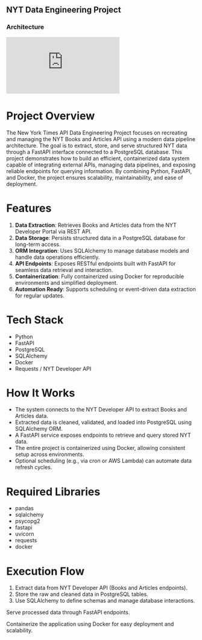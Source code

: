 ## NYT Data Engineering Project

### Architecture
 ![Architecture Diagram](https://github.com/Sathvika2721/The-NewYork-Times-Data-Pipeline/blob/main/Architecture.pdf)

 
# Project Overview

The New York Times API Data Engineering Project focuses on recreating and managing the NYT Books and Articles API using a modern data pipeline architecture. The goal is to extract, store, and serve structured NYT data through a FastAPI interface connected to a PostgreSQL database.
This project demonstrates how to build an efficient, containerized data system capable of integrating external APIs, managing data pipelines, and exposing reliable endpoints for querying information. By combining Python, FastAPI, and Docker, the project ensures scalability, maintainability, and ease of deployment.

# Features

1. **Data Extraction**: Retrieves Books and Articles data from the NYT Developer Portal via REST API.
2. **Data Storage**: Persists structured data in a PostgreSQL database for long-term access.
3. **ORM Integration**: Uses SQLAlchemy to manage database models and handle data operations efficiently.
4. **API Endpoints**: Exposes RESTful endpoints built with FastAPI for seamless data retrieval and interaction.
5. **Containerization**: Fully containerized using Docker for reproducible environments and simplified deployment.
6. **Automation Ready**: Supports scheduling or event-driven data extraction for regular updates.

# Tech Stack
- Python
- FastAPI
- PostgreSQL
- SQLAlchemy
- Docker
- Requests / NYT Developer API

# How It Works

- The system connects to the NYT Developer API to extract Books and Articles data.
- Extracted data is cleaned, validated, and loaded into PostgreSQL using SQLAlchemy ORM.
- A FastAPI service exposes endpoints to retrieve and query stored NYT data.
- The entire project is containerized using Docker, allowing consistent setup across environments.
- Optional scheduling (e.g., via cron or AWS Lambda) can automate data refresh cycles.

# Required Libraries
- pandas
- sqlalchemy
- psycopg2
- fastapi
- uvicorn
- requests
- docker  

# Execution Flow

1. Extract data from NYT Developer API (Books and Articles endpoints).
2. Store the raw and cleaned data in PostgreSQL tables.
3. Use SQLAlchemy to define schemas and manage database interactions.

Serve processed data through FastAPI endpoints.

Containerize the application using Docker for easy deployment and scalability.

